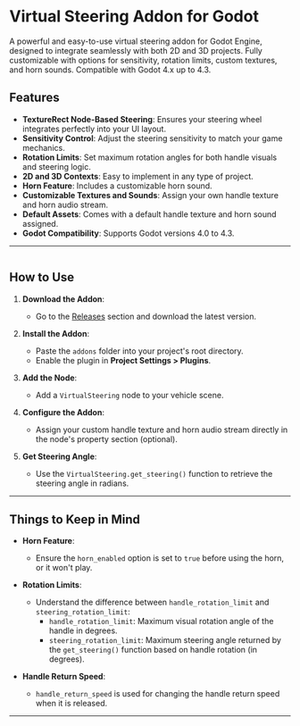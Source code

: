 # Virtual Steering Addon for Godot

A powerful and easy-to-use virtual steering addon for Godot Engine, designed to integrate seamlessly with both 2D and 3D projects. Fully customizable with options for sensitivity, rotation limits, custom textures, and horn sounds. Compatible with Godot 4.x up to 4.3.

## Features
- **TextureRect Node-Based Steering**: Ensures your steering wheel integrates perfectly into your UI layout.
- **Sensitivity Control**: Adjust the steering sensitivity to match your game mechanics.
- **Rotation Limits**: Set maximum rotation angles for both handle visuals and steering logic.
- **2D and 3D Contexts**: Easy to implement in any type of project.
- **Horn Feature**: Includes a customizable horn sound.
- **Customizable Textures and Sounds**: Assign your own handle texture and horn audio stream.
- **Default Assets**: Comes with a default handle texture and horn sound assigned.
- **Godot Compatibility**: Supports Godot versions 4.0 to 4.3.

---

<img src="">

## How to Use

1. **Download the Addon**:
   - Go to the [Releases](#) section and download the latest version.
   
2. **Install the Addon**:
   - Paste the `addons` folder into your project's root directory.
   - Enable the plugin in **Project Settings > Plugins**.

3. **Add the Node**:
   - Add a `VirtualSteering` node to your vehicle scene.

4. **Configure the Addon**:
   - Assign your custom handle texture and horn audio stream directly in the node's property section (optional).

5. **Get Steering Angle**:
   - Use the `VirtualSteering.get_steering()` function to retrieve the steering angle in radians.

---

## Things to Keep in Mind

- **Horn Feature**: 
  - Ensure the `horn_enabled` option is set to `true` before using the horn, or it won't play.
  
- **Rotation Limits**:
  - Understand the difference between `handle_rotation_limit` and `steering_rotation_limit`:
    - `handle_rotation_limit`: Maximum visual rotation angle of the handle in degrees.
    - `steering_rotation_limit`: Maximum steering angle returned by the `get_steering()` function based on handle rotation (in degrees).

- **Handle Return Speed**:
  - `handle_return_speed` is used for changing the handle return speed when it is released.

---
